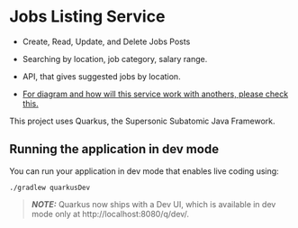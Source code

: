 # Jobs Listing Service

* Create, Read, Update, and Delete Jobs Posts
* Searching by location, job category, salary range.
* API, that gives suggested jobs by location.

* [For diagram and how will this service work with anothers, please check this.](https://i.imgur.com/u2xMrN3.png)

This project uses Quarkus, the Supersonic Subatomic Java Framework.

## Running the application in dev mode

You can run your application in dev mode that enables live coding using:
```shell script
./gradlew quarkusDev
```

> **_NOTE:_**  Quarkus now ships with a Dev UI, which is available in dev mode only at http://localhost:8080/q/dev/.
